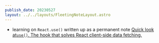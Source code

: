 ```yaml
---
publish_date: 20230527    
layout: ../../layouts/FleetingNoteLayout.astro
---
```

- learning on `React.use()` written up as a permanent note [Quick look at`use()`. The hook that solves React client-side data fetching.](../permanent-notes/Quick%20look%20at`use()`.%20The%20hook%20that%20solves%20React%20client-side%20data%20fetching..md)